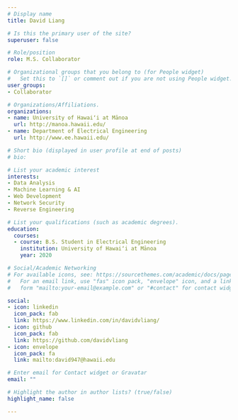 ```yaml
---
# Display name
title: David Liang

# Is this the primary user of the site?
superuser: false

# Role/position
role: M.S. Collaborator

# Organizational groups that you belong to (for People widget)
#   Set this to `[]` or comment out if you are not using People widget.
user_groups:
- Collaborator

# Organizations/Affiliations.
organizations:
- name: University of Hawaiʻi at Mānoa
  url: http://manoa.hawaii.edu/
- name: Department of Electrical Engineering
  url: http://www.ee.hawaii.edu/

# Short bio (displayed in user profile at end of posts)
# bio: 

# List your academic interest
interests:
- Data Analysis
- Machine Learning & AI
- Web Development
- Network Security
- Reverse Engineering

# List your qualifications (such as academic degrees).
education:
  courses:
  - course: B.S. Student in Electrical Engineering
    institution: University of Hawaiʻi at Mānoa
    year: 2020

# Social/Academic Networking
# For available icons, see: https://sourcethemes.com/academic/docs/page-builder/#icons
#   For an email link, use "fas" icon pack, "envelope" icon, and a link in the
#   form "mailto:your-email@example.com" or "#contact" for contact widget.

social:
- icon: linkedin
  icon_pack: fab
  link: https://www.linkedin.com/in/davidvliang/
- icon: github
  icon_pack: fab
  link: https://github.com/davidvliang
- icon: envelope
  icon_pack: fa
  link: mailto:david947@hawaii.edu

# Enter email for Contact widget or Gravatar
email: ""

# Highlight the author in author lists? (true/false)
highlight_name: false

---
```

